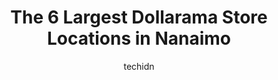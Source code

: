 ---
layout: ampstory
image: https://i0.wp.com/www.auto.or.id/wp-content/uploads/2023/06/dollarama-0-nanaimo-1686327172.jpeg?resize=640,853
author: techidn
featured: false
description: Nanaimo, British Columbia, Canada is a haven for Dollarama enthusiasts, boasting an impressive array of 6 top-notch establishments. Whether youre a seasoned connoisseur or simply curious to
title: The 6 Largest Dollarama Store Locations in Nanaimo
cover:
   title: The 6 Largest Dollarama Store Locations in Nanaimo
   subtitle: AUTO.OR.ID
   background: https://www.auto.or.id/wp-content/uploads/2023/06/dollarama-0-nanaimo-1686327172.jpeg

pages: 
 - layout: thirds
   top: <h1>#1 Dollarama</h1>
   bottom: "<p>Why are you telling customers youre closed 25 minutes before closing? I can understand 5, even 10 but it was just past 830 and was told store is closed. Went to another </p>"
   background: https://www.auto.or.id/wp-content/uploads/2023/06/dollarama-1-nanaimo-1686327174.jpeg
   backgroundblur: true
 - layout: thirds
   top: <h1>#2 Dollarama</h1>
   bottom: "<p>North Town Centre, 4735 Rutherford Rd, Nanaimo, BC V9T 5S5, Canada</p>"
   background: https://www.auto.or.id/wp-content/uploads/2023/06/dollarama-2-nanaimo-1686327174.jpeg
   cta:
      link: https://www.auto.or.id/the-6-largest-dollarama-store-locations-in-nanaimo/
      text: The 6 Largest Dollarama Store Locations in Nanaimo
 - layout: thirds
   top: <h1>#3 Dollarama</h1>
   bottom: "<p>609 Bruce Ave, Nanaimo, BC V9R 3Y6, Canada</p>"
   background: https://images.unsplash.com/photo-1493238792000-8113da705763?ixlib=rb-4.0.3&ixid=MnwxMjA3fDB8MHxwaG90by1wYWdlfHx8fGVufDB8fHx8&auto=format&fit=crop&w=640&h=853&q=80
   cta:
      link: https://www.auto.or.id/the-6-largest-dollarama-store-locations-in-nanaimo/
      text: The 6 Largest Dollarama Store Locations in Nanaimo
 - layout: thirds
   top: <h1>#4 Dollarama</h1>
   bottom: "<p>1925 Bowen Rd, Nanaimo, BC V9S 1H1, Canada</p>"
   background: https://images.unsplash.com/photo-1626941946705-10e82ef4c533?ixlib=rb-4.0.3&ixid=MnwxMjA3fDB8MHxwaG90by1wYWdlfHx8fGVufDB8fHx8&auto=format&fit=crop&w=640&h=853&q=80
   cta:
      link: https://www.auto.or.id/the-6-largest-dollarama-store-locations-in-nanaimo/
      text: The 6 Largest Dollarama Store Locations in Nanaimo
 - layout: thirds
   top: <h1>#5 Dollarama</h1>
   bottom: "<p>Dover Pointe, 6950 Island Hwy N #300, Nanaimo, BC V9V 1W3, Canada</p>"
   background: https://images.unsplash.com/photo-1511919884226-fd3cad34687c?ixlib=rb-4.0.3&ixid=MnwxMjA3fDB8MHxwaG90by1wYWdlfHx8fGVufDB8fHx8&auto=format&fit=crop&w=640&h=853&q=80
   cta:
      link: https://www.auto.or.id/the-6-largest-dollarama-store-locations-in-nanaimo/
      text: The 6 Largest Dollarama Store Locations in Nanaimo

 - layout: thirds
   middle: Continue reading...
   background: https://images.unsplash.com/photo-1612593968469-d44a2e6ab5d2?ixlib=rb-4.0.3&ixid=MnwxMjA3fDB8MHxwaG90by1wYWdlfHx8fGVufDB8fHx8&auto=format&fit=crop&w=640&h=853&q=80
   cta:
      link: https://www.auto.or.id/the-6-largest-dollarama-store-locations-in-nanaimo/
      text: The 6 Largest Dollarama Store Locations in Nanaimo

---